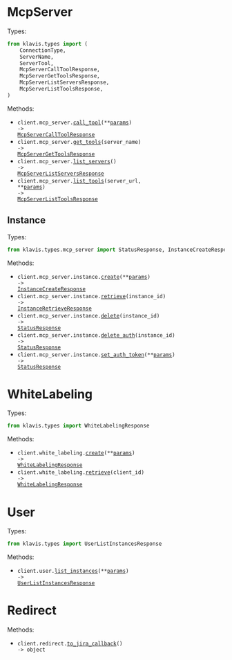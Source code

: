 # McpServer

Types:

```python
from klavis.types import (
    ConnectionType,
    ServerName,
    ServerTool,
    McpServerCallToolResponse,
    McpServerGetToolsResponse,
    McpServerListServersResponse,
    McpServerListToolsResponse,
)
```

Methods:

- <code title="post /mcp-server/call-tool">client.mcp_server.<a href="./src/klavis/resources/mcp_server/mcp_server.py">call_tool</a>(\*\*<a href="src/klavis/types/mcp_server_call_tool_params.py">params</a>) -> <a href="./src/klavis/types/mcp_server_call_tool_response.py">McpServerCallToolResponse</a></code>
- <code title="get /mcp-server/tools/{server_name}">client.mcp_server.<a href="./src/klavis/resources/mcp_server/mcp_server.py">get_tools</a>(server_name) -> <a href="./src/klavis/types/mcp_server_get_tools_response.py">McpServerGetToolsResponse</a></code>
- <code title="get /mcp-server/servers">client.mcp_server.<a href="./src/klavis/resources/mcp_server/mcp_server.py">list_servers</a>() -> <a href="./src/klavis/types/mcp_server_list_servers_response.py">McpServerListServersResponse</a></code>
- <code title="get /mcp-server/list-tools/{server_url}">client.mcp_server.<a href="./src/klavis/resources/mcp_server/mcp_server.py">list_tools</a>(server_url, \*\*<a href="src/klavis/types/mcp_server_list_tools_params.py">params</a>) -> <a href="./src/klavis/types/mcp_server_list_tools_response.py">McpServerListToolsResponse</a></code>

## Instance

Types:

```python
from klavis.types.mcp_server import StatusResponse, InstanceCreateResponse, InstanceRetrieveResponse
```

Methods:

- <code title="post /mcp-server/instance/create">client.mcp_server.instance.<a href="./src/klavis/resources/mcp_server/instance.py">create</a>(\*\*<a href="src/klavis/types/mcp_server/instance_create_params.py">params</a>) -> <a href="./src/klavis/types/mcp_server/instance_create_response.py">InstanceCreateResponse</a></code>
- <code title="get /mcp-server/instance/get/{instance_id}">client.mcp_server.instance.<a href="./src/klavis/resources/mcp_server/instance.py">retrieve</a>(instance_id) -> <a href="./src/klavis/types/mcp_server/instance_retrieve_response.py">InstanceRetrieveResponse</a></code>
- <code title="delete /mcp-server/instance/delete/{instance_id}">client.mcp_server.instance.<a href="./src/klavis/resources/mcp_server/instance.py">delete</a>(instance_id) -> <a href="./src/klavis/types/mcp_server/status_response.py">StatusResponse</a></code>
- <code title="delete /mcp-server/instance/delete-auth/{instance_id}">client.mcp_server.instance.<a href="./src/klavis/resources/mcp_server/instance.py">delete_auth</a>(instance_id) -> <a href="./src/klavis/types/mcp_server/status_response.py">StatusResponse</a></code>
- <code title="post /mcp-server/instance/set-auth-token">client.mcp_server.instance.<a href="./src/klavis/resources/mcp_server/instance.py">set_auth_token</a>(\*\*<a href="src/klavis/types/mcp_server/instance_set_auth_token_params.py">params</a>) -> <a href="./src/klavis/types/mcp_server/status_response.py">StatusResponse</a></code>

# WhiteLabeling

Types:

```python
from klavis.types import WhiteLabelingResponse
```

Methods:

- <code title="post /white-labeling/create">client.white_labeling.<a href="./src/klavis/resources/white_labeling.py">create</a>(\*\*<a href="src/klavis/types/white_labeling_create_params.py">params</a>) -> <a href="./src/klavis/types/white_labeling_response.py">WhiteLabelingResponse</a></code>
- <code title="get /white-labeling/get/{client_id}">client.white_labeling.<a href="./src/klavis/resources/white_labeling.py">retrieve</a>(client_id) -> <a href="./src/klavis/types/white_labeling_response.py">WhiteLabelingResponse</a></code>

# User

Types:

```python
from klavis.types import UserListInstancesResponse
```

Methods:

- <code title="get /user/instances">client.user.<a href="./src/klavis/resources/user.py">list_instances</a>(\*\*<a href="src/klavis/types/user_list_instances_params.py">params</a>) -> <a href="./src/klavis/types/user_list_instances_response.py">UserListInstancesResponse</a></code>

# Redirect

Methods:

- <code title="get /redirect">client.redirect.<a href="./src/klavis/resources/redirect.py">to_jira_callback</a>() -> object</code>
